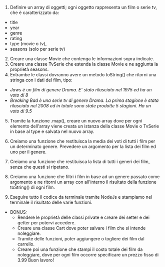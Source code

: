1. Definire un array di oggetti; ogni oggetto rappresenta un film o serie tv, che è caratterizzato da:

- title
- year
- genre
- rating
- type (movie o tv),
- seasons (solo per serie tv)

2. Creare una classe Movie che contenga le informazioni sopra indicate.
3. Creare una classe TvSerie che estenda la classe Movie e ne aggiunta la proprietà seasons.
4. Entrambe le classi dovranno avere un metodo toString() che ritorni una stringa con i dati del film, tipo:

- _Jaws è un film di genere Drama. E' stato rilasciato nel 1975 ed ha un voto di 8_
- _Breaking Bad è una serie tv di genere Drama. La prima stagione è stata rilasciato nel 2008 ed in totale sono state prodotte 5 stagioni. Ha un voto di 9.5_

5. Tramite la funzione .map(), creare un nuovo array dove per ogni elemento dell'array viene creata un istanza della classe Movie o TvSerie in base al type e salvata nel nuovo array.

6. Creiamo una funzione che restituisca la media dei voti di tutti i film per un determinato genere. Prevedere un argomento per la lista dei film ed uno per il genere.
7. Creiamo una funzione che restituisca la lista di tutti i generi dei film, senza che questi si ripetano.
8. Creiamo una funzione che filtri i film in base ad un genere passato come argomento e ne ritorni un array con all'interno il risultato della funzione toString() di ogni film.

9. Eseguire tutto il codice da terminale tramite NodeJs e stampiamo nel terminale il risultato delle varie funzioni.

- BONUS:
  - Rendere le proprietà delle classi private e creare dei setter e dei getter per potervi accedere.
  - Creare una classe Cart dove poter salvare i film che si intende noleggiare.
  - Tramite delle funzioni, poter aggiungere o togliere dei film dal carrello.
  - Creare poi una funzione che stampi il costo totale dei film da noleggiare, dove per ogni film occorre specificare un prezzo fisso di 3.99
    Buon lavoro!
